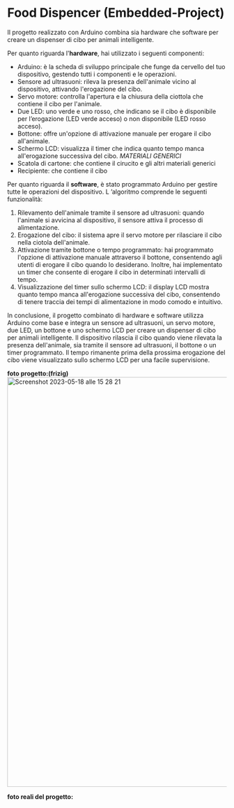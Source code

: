 # Food Dispencer (Embedded-Project)
 Il progetto realizzato con Arduino combina sia hardware che software per creare un dispenser di cibo per animali intelligente. 

Per quanto riguarda l'**hardware**, hai utilizzato i seguenti componenti:
- Arduino: è la scheda di sviluppo principale che funge da cervello del tuo dispositivo, gestendo tutti i componenti e le operazioni.
- Sensore ad ultrasuoni: rileva la presenza dell'animale vicino al dispositivo, attivando l'erogazione del cibo.
- Servo motore: controlla l'apertura e la chiusura della ciottola che contiene il cibo per l'animale.
- Due LED: uno verde e uno rosso, che indicano se il cibo è disponibile per l’erogazione (LED verde acceso) o non disponibile (LED rosso acceso).
- Bottone: offre un'opzione di attivazione manuale per erogare il cibo all'animale.
- Schermo LCD: visualizza il timer che indica quanto tempo manca all'erogazione successiva del cibo.
*MATERIALI GENERICI*
- Scatola di cartone: che contiene il cirucito e gli altri materiali generici
- Recipiente: che contiene il cibo

Per quanto riguarda il **software**, è stato programmato Arduino per gestire tutte le operazioni del dispositivo. L ’algoritmo comprende le seguenti funzionalità:
1. Rilevamento dell'animale tramite il sensore ad ultrasuoni: quando l'animale si avvicina al dispositivo, il sensore attiva il processo di alimentazione.
2. Erogazione del cibo: il sistema apre il servo motore per rilasciare il cibo nella ciotola dell'animale.
3. Attivazione tramite bottone o tempo programmato: hai programmato l'opzione di attivazione manuale attraverso il bottone, consentendo agli utenti di erogare il cibo quando lo desiderano. Inoltre, hai implementato un timer che consente di erogare il cibo in determinati intervalli di tempo.
4. Visualizzazione del timer sullo schermo LCD: il display LCD mostra quanto tempo manca all'erogazione successiva del cibo, consentendo di tenere traccia dei tempi di alimentazione in modo comodo e intuitivo.

In conclusione, il progetto combinato di hardware e software utilizza Arduino come base e integra un sensore ad ultrasuoni, un servo motore, due LED, un bottone e uno schermo LCD per creare un dispenser di cibo per animali intelligente. Il dispositivo rilascia il cibo quando viene rilevata la presenza dell'animale, sia tramite il sensore ad ultrasuoni, il bottone o un timer programmato. Il tempo rimanente prima della prossima erogazione del cibo viene visualizzato sullo schermo LCD per una facile supervisione.

   **foto progetto:(frizig)**
<img width="938" alt="Screenshot 2023-05-18 alle 15 28 21" src="https://github.com/amirsarikh/Embedded-Project/assets/92156074/2957b813-7d4e-40c0-af80-db630dd86230">
   
   **foto reali del progetto:**
   
   

